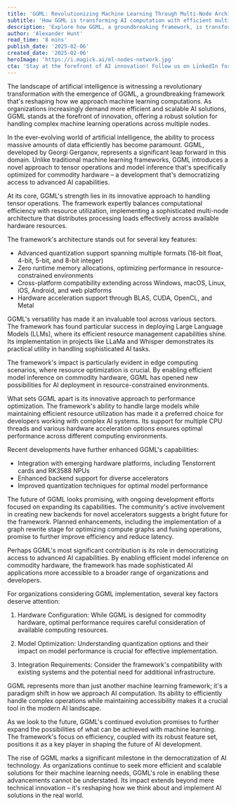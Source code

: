 ```yaml
---
title: 'GGML: Revolutionizing Machine Learning Through Multi-Node Architecture'
subtitle: 'How GGML is transforming AI computation with efficient multi-node processing'
description: 'Explore how GGML, a groundbreaking framework, is transforming machine learning computations through its innovative multi-node architecture and efficient resource management.'
author: 'Alexander Hunt'
read_time: '8 mins'
publish_date: '2025-02-06'
created_date: '2025-02-06'
heroImage: 'https://i.magick.ai/ml-nodes-network.jpg'
cta: 'Stay at the forefront of AI innovation! Follow us on LinkedIn for the latest updates on GGML and other groundbreaking developments in machine learning technology.'
---
```


The landscape of artificial intelligence is witnessing a revolutionary transformation with the emergence of GGML, a groundbreaking framework that's reshaping how we approach machine learning computations. As organizations increasingly demand more efficient and scalable AI solutions, GGML stands at the forefront of innovation, offering a robust solution for handling complex machine learning operations across multiple nodes.

In the ever-evolving world of artificial intelligence, the ability to process massive amounts of data efficiently has become paramount. GGML, developed by Georgi Gerganov, represents a significant leap forward in this domain. Unlike traditional machine learning frameworks, GGML introduces a novel approach to tensor operations and model inference that's specifically optimized for commodity hardware – a development that's democratizing access to advanced AI capabilities.

At its core, GGML's strength lies in its innovative approach to handling tensor operations. The framework expertly balances computational efficiency with resource utilization, implementing a sophisticated multi-node architecture that distributes processing loads effectively across available hardware resources.

The framework's architecture stands out for several key features:

- Advanced quantization support spanning multiple formats (16-bit float, 4-bit, 5-bit, and 8-bit integer)
- Zero runtime memory allocations, optimizing performance in resource-constrained environments
- Cross-platform compatibility extending across Windows, macOS, Linux, iOS, Android, and web platforms
- Hardware acceleration support through BLAS, CUDA, OpenCL, and Metal

GGML's versatility has made it an invaluable tool across various sectors. The framework has found particular success in deploying Large Language Models (LLMs), where its efficient resource management capabilities shine. Its implementation in projects like LLaMa and Whisper demonstrates its practical utility in handling sophisticated AI tasks.

The framework's impact is particularly evident in edge computing scenarios, where resource optimization is crucial. By enabling efficient model inference on commodity hardware, GGML has opened new possibilities for AI deployment in resource-constrained environments.

What sets GGML apart is its innovative approach to performance optimization. The framework's ability to handle large models while maintaining efficient resource utilization has made it a preferred choice for developers working with complex AI systems. Its support for multiple CPU threads and various hardware acceleration options ensures optimal performance across different computing environments.

Recent developments have further enhanced GGML's capabilities:

- Integration with emerging hardware platforms, including Tenstorrent cards and RK3588 NPUs
- Enhanced backend support for diverse accelerators
- Improved quantization techniques for optimal model performance

The future of GGML looks promising, with ongoing development efforts focused on expanding its capabilities. The community's active involvement in creating new backends for novel accelerators suggests a bright future for the framework. Planned enhancements, including the implementation of a graph rewrite stage for optimizing compute graphs and fusing operations, promise to further improve efficiency and reduce latency.

Perhaps GGML's most significant contribution is its role in democratizing access to advanced AI capabilities. By enabling efficient model inference on commodity hardware, the framework has made sophisticated AI applications more accessible to a broader range of organizations and developers.

For organizations considering GGML implementation, several key factors deserve attention:

1. Hardware Configuration: While GGML is designed for commodity hardware, optimal performance requires careful consideration of available computing resources.

2. Model Optimization: Understanding quantization options and their impact on model performance is crucial for effective implementation.

3. Integration Requirements: Consider the framework's compatibility with existing systems and the potential need for additional infrastructure.

GGML represents more than just another machine learning framework; it's a paradigm shift in how we approach AI computation. Its ability to efficiently handle complex operations while maintaining accessibility makes it a crucial tool in the modern AI landscape.

As we look to the future, GGML's continued evolution promises to further expand the possibilities of what can be achieved with machine learning. The framework's focus on efficiency, coupled with its robust feature set, positions it as a key player in shaping the future of AI development.

The rise of GGML marks a significant milestone in the democratization of AI technology. As organizations continue to seek more efficient and scalable solutions for their machine learning needs, GGML's role in enabling these advancements cannot be understated. Its impact extends beyond mere technical innovation – it's reshaping how we think about and implement AI solutions in the real world.